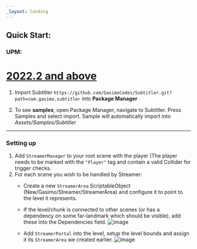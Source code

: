 ```yaml
---
_layout: landing
---
```


## Quick Start:

### UPM:

# [2022.2 and above](#tab/newer)

1. Import Subtitler `https://github.com/GasimoCodes/Subtitler.git?path=com.gasimo.subtitler` into **Package Manager** 
  
2. To see **samples**, open Package Manager, navigate to Subtitler. Press Samples and select import. Sample will automatically import into *Assets/Samples/Subtitler*

---

### Setting up
1) Add `StreamerManager` to your root scene with the player (The player needs to be marked with the `"Player"` tag and contain a valid Collider for trigger checks.
2) For each scene you wish to be handled by Streamer:
	- Create a new `StreamerArea` ScriptableObject (New/Gasimo/Streamer/StreamerArea) and configure it to point to the level it represents. 
	- If the level/chunk is connected to other scenes (or has a dependency on some far-landmark which should be visible), add these into the Dependencies field.
	![image](https://github.com/GasimoCodes/Streamer/assets/22917863/a6b918b4-7959-4b58-a07d-9b92aa4abc7a)

	- Add `StreamerPortal` into the level, setup the level bounds and assign it its `StreamerArea` we created earlier.
  ![image](https://github.com/GasimoCodes/Streamer/assets/22917863/59fa33d4-2a44-4827-860a-524b642ed8f0)
